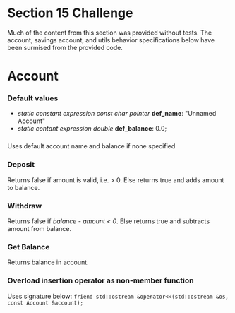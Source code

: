 # Section 15 Challenge
Much of the content from this section was provided without tests. The account, savings account, and utils behavior specifications below have been surmised from the provided code.

# Account
### Default values
- _static constant expression const char pointer_ **def_name**: "Unnamed Account"
- _static contant expression double_ **def_balance**: 0.0;

### 
Uses default account name and balance if none specified

### Deposit
Returns false if amount is valid, i.e. > 0. Else returns true and adds amount to balance.

### Withdraw
Returns false if _balance - amount < 0_. Else returns true and subtracts amount from balance.

### Get Balance
Returns balance in account.

### Overload insertion operator as non-member function
Uses signature below:
`friend std::ostream &operator<<(std::ostream &os, const Account &account);`